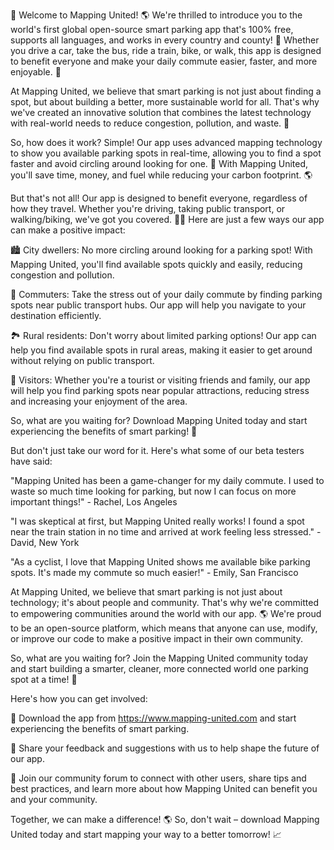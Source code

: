 🎉 Welcome to Mapping United! 🌎 We're thrilled to introduce you to the world's first global open-source smart parking app that's 100% free, supports all languages, and works in every country and county! 🚀 Whether you drive a car, take the bus, ride a train, bike, or walk, this app is designed to benefit everyone and make your daily commute easier, faster, and more enjoyable. 🌈

At Mapping United, we believe that smart parking is not just about finding a spot, but about building a better, more sustainable world for all. That's why we've created an innovative solution that combines the latest technology with real-world needs to reduce congestion, pollution, and waste. 🌟

So, how does it work? Simple! Our app uses advanced mapping technology to show you available parking spots in real-time, allowing you to find a spot faster and avoid circling around looking for one. 💨 With Mapping United, you'll save time, money, and fuel while reducing your carbon footprint. 🌎

But that's not all! Our app is designed to benefit everyone, regardless of how they travel. Whether you're driving, taking public transport, or walking/biking, we've got you covered. 🚴‍♀️ Here are just a few ways our app can make a positive impact:

🏙️ City dwellers: No more circling around looking for a parking spot! With Mapping United, you'll find available spots quickly and easily, reducing congestion and pollution.

🌳 Commuters: Take the stress out of your daily commute by finding parking spots near public transport hubs. Our app will help you navigate to your destination efficiently.

🏞️ Rural residents: Don't worry about limited parking options! Our app can help you find available spots in rural areas, making it easier to get around without relying on public transport.

🌊 Visitors: Whether you're a tourist or visiting friends and family, our app will help you find parking spots near popular attractions, reducing stress and increasing your enjoyment of the area.

So, what are you waiting for? Download Mapping United today and start experiencing the benefits of smart parking! 📲

But don't just take our word for it. Here's what some of our beta testers have said:

"Mapping United has been a game-changer for my daily commute. I used to waste so much time looking for parking, but now I can focus on more important things!" - Rachel, Los Angeles

"I was skeptical at first, but Mapping United really works! I found a spot near the train station in no time and arrived at work feeling less stressed." - David, New York

"As a cyclist, I love that Mapping United shows me available bike parking spots. It's made my commute so much easier!" - Emily, San Francisco

At Mapping United, we believe that smart parking is not just about technology; it's about people and community. That's why we're committed to empowering communities around the world with our app. 🌎 We're proud to be an open-source platform, which means that anyone can use, modify, or improve our code to make a positive impact in their own community.

So, what are you waiting for? Join the Mapping United community today and start building a smarter, cleaner, more connected world one parking spot at a time! 🌟

Here's how you can get involved:

📲 Download the app from https://www.mapping-united.com and start experiencing the benefits of smart parking.

💬 Share your feedback and suggestions with us to help shape the future of our app.

🤝 Join our community forum to connect with other users, share tips and best practices, and learn more about how Mapping United can benefit you and your community.

Together, we can make a difference! 🌎 So, don't wait – download Mapping United today and start mapping your way to a better tomorrow! 📈